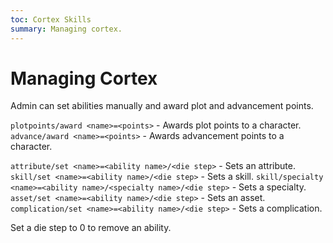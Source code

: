 ```yaml
---
toc: Cortex Skills
summary: Managing cortex.
---
```


# Managing Cortex

Admin can set abilities manually and award plot and advancement points.

`plotpoints/award <name>=<points>` - Awards plot points to a character.
`advance/award <name>=<points>` - Awards advancement points to a character.

`attribute/set <name>=<ability name>/<die step>` - Sets an attribute.
`skill/set <name>=<ability name>/<die step>` - Sets a skill.
`skill/specialty <name>=<ability name>/<specialty name>/<die step>` - Sets a specialty.
`asset/set <name>=<ability name>/<die step>` - Sets an asset.
`complication/set <name>=<ability name>/<die step>` - Sets a complication.

Set a die step to 0 to remove an ability.